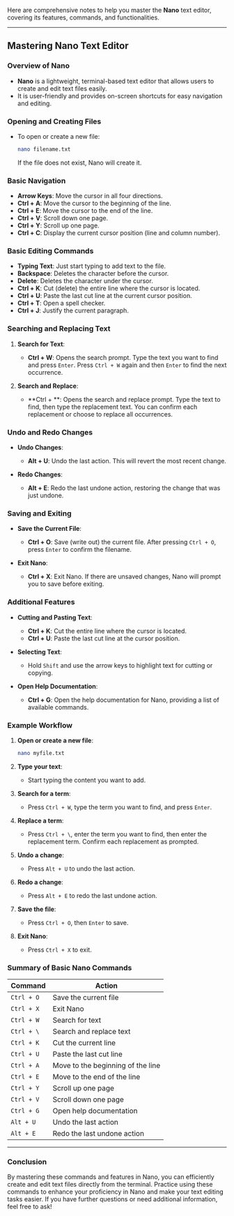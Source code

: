 Here are comprehensive notes to help you master the **Nano** text editor, covering its features, commands, and functionalities.

---

## Mastering Nano Text Editor

### Overview of Nano

- **Nano** is a lightweight, terminal-based text editor that allows users to create and edit text files easily.
- It is user-friendly and provides on-screen shortcuts for easy navigation and editing.

### Opening and Creating Files

- To open or create a new file:
  ```bash
  nano filename.txt
  ```
  If the file does not exist, Nano will create it.

### Basic Navigation

- **Arrow Keys**: Move the cursor in all four directions.
- **Ctrl + A**: Move the cursor to the beginning of the line.
- **Ctrl + E**: Move the cursor to the end of the line.
- **Ctrl + V**: Scroll down one page.
- **Ctrl + Y**: Scroll up one page.
- **Ctrl + C**: Display the current cursor position (line and column number).

### Basic Editing Commands

- **Typing Text**: Just start typing to add text to the file.
- **Backspace**: Deletes the character before the cursor.
- **Delete**: Deletes the character under the cursor.
- **Ctrl + K**: Cut (delete) the entire line where the cursor is located.
- **Ctrl + U**: Paste the last cut line at the current cursor position.
- **Ctrl + T**: Open a spell checker.
- **Ctrl + J**: Justify the current paragraph.

### Searching and Replacing Text

1. **Search for Text**:
   - **Ctrl + W**: Opens the search prompt. Type the text you want to find and press `Enter`. Press `Ctrl + W` again and then `Enter` to find the next occurrence.

2. **Search and Replace**:
   - **Ctrl + \**: Opens the search and replace prompt. Type the text to find, then type the replacement text. You can confirm each replacement or choose to replace all occurrences.

### Undo and Redo Changes

- **Undo Changes**:
  - **Alt + U**: Undo the last action. This will revert the most recent change.
  
- **Redo Changes**:
  - **Alt + E**: Redo the last undone action, restoring the change that was just undone.

### Saving and Exiting

- **Save the Current File**:
  - **Ctrl + O**: Save (write out) the current file. After pressing `Ctrl + O`, press `Enter` to confirm the filename.

- **Exit Nano**:
  - **Ctrl + X**: Exit Nano. If there are unsaved changes, Nano will prompt you to save before exiting.

### Additional Features

- **Cutting and Pasting Text**:
  - **Ctrl + K**: Cut the entire line where the cursor is located.
  - **Ctrl + U**: Paste the last cut line at the cursor position.

- **Selecting Text**:
  - Hold `Shift` and use the arrow keys to highlight text for cutting or copying.

- **Open Help Documentation**:
  - **Ctrl + G**: Open the help documentation for Nano, providing a list of available commands.

### Example Workflow

1. **Open or create a new file**:
   ```bash
   nano myfile.txt
   ```

2. **Type your text**:
   - Start typing the content you want to add.

3. **Search for a term**:
   - Press `Ctrl + W`, type the term you want to find, and press `Enter`.

4. **Replace a term**:
   - Press `Ctrl + \`, enter the term you want to find, then enter the replacement term. Confirm each replacement as prompted.

5. **Undo a change**:
   - Press `Alt + U` to undo the last action.

6. **Redo a change**:
   - Press `Alt + E` to redo the last undone action.

7. **Save the file**:
   - Press `Ctrl + O`, then `Enter` to save.

8. **Exit Nano**:
   - Press `Ctrl + X` to exit.

### Summary of Basic Nano Commands

| Command                 | Action                                         |
|------------------------|------------------------------------------------|
| `Ctrl + O`             | Save the current file                         |
| `Ctrl + X`             | Exit Nano                                    |
| `Ctrl + W`             | Search for text                              |
| `Ctrl + \`             | Search and replace text                      |
| `Ctrl + K`             | Cut the current line                         |
| `Ctrl + U`             | Paste the last cut line                      |
| `Ctrl + A`             | Move to the beginning of the line            |
| `Ctrl + E`             | Move to the end of the line                  |
| `Ctrl + Y`             | Scroll up one page                           |
| `Ctrl + V`             | Scroll down one page                         |
| `Ctrl + G`             | Open help documentation                       |
| `Alt + U`              | Undo the last action                          |
| `Alt + E`              | Redo the last undone action                   |

---

### Conclusion

By mastering these commands and features in Nano, you can efficiently create and edit text files directly from the terminal. Practice using these commands to enhance your proficiency in Nano and make your text editing tasks easier. If you have further questions or need additional information, feel free to ask!
